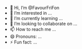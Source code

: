 - 👋 Hi, I’m @FavourFriFon
- 👀 I’m interested in ...
- 🌱 I’m currently learning ...
- 💞️ I’m looking to collaborate on ...
- 📫 How to reach me ...
- 😄 Pronouns: ...
- ⚡ Fun fact: ...

<!---
FavourFriFon/FavourFriFon is a ✨ special ✨ repository because its `README.md` (this file) appears on your GitHub profile.
You can click the Preview link to take a look at your changes.
--->
